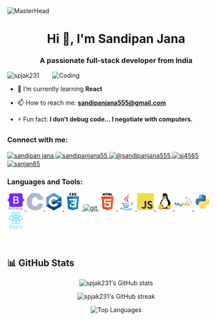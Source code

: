 <img src="https://cubettech.com/_next/image/?url=https%3A%2F%2Fcubettech.com%2Fwp-content%2Fuploads%2F2021%2F05%2FWEB-Full-Stack-Developer.jpg&w=3840&q=75" alt="MasterHead">

<h1 align="center">Hi 👋, I'm Sandipan Jana</h1>
<h3 align="center">A passionate full-stack developer from India</h3>

<img align="right" alt="Coding" width="400" src="https://miro.medium.com/v2/resize:fit:786/format:webp/1*zVnWJtyGOX_kUIDm6ccCfQ.gif">
 
<p align="left">
  <img src="https://komarev.com/ghpvc/?username=spjak231&label=Profile%20views&color=0e75b6&style=flat" alt="spjak231" />
</p>

- 🌱 I’m currently learning **React**

- 📫 How to reach me: **sandipanjana555@gmail.com**

- ⚡ Fun fact: **I don’t debug code... I negotiate with computers.**

<h3 align="left">Connect with me:</h3>
<p align="left">
  <a href="https://www.linkedin.com/in/sandipan-jana-/" target="blank">
    <img align="center" src="https://raw.githubusercontent.com/rahuldkjain/github-profile-readme-generator/master/src/images/icons/Social/linked-in-alt.svg" alt="sandipan jana" height="30" width="40" />
  </a>
  <a href="https://www.codechef.com/users/sandipanjana55" target="blank">
    <img align="center" src="https://cdn.jsdelivr.net/npm/simple-icons@3.1.0/icons/codechef.svg" alt="sandipanjana55" height="30" width="40" />
  </a>
  <a href="https://www.hackerrank.com/sandipanjana555" target="blank">
    <img align="center" src="https://raw.githubusercontent.com/rahuldkjain/github-profile-readme-generator/master/src/images/icons/Social/hackerrank.svg" alt="@sandipanjana555" height="30" width="40" />
  </a>
  <a href="https://www.leetcode.com/sj4565" target="blank">
    <img align="center" src="https://raw.githubusercontent.com/rahuldkjain/github-profile-readme-generator/master/src/images/icons/Social/leet-code.svg" alt="sj4565" height="30" width="40" />
  </a>
  <a href="https://auth.geeksforgeeks.org/user/sanjan65" target="blank">
    <img align="center" src="https://raw.githubusercontent.com/rahuldkjain/github-profile-readme-generator/master/src/images/icons/Social/geeks-for-geeks.svg" alt="sanjan65" height="30" width="40" />
  </a>
</p>

<h3 align="left">Languages and Tools:</h3>
<p align="left">
  <a href="https://getbootstrap.com" target="_blank" rel="noreferrer">
    <img src="https://raw.githubusercontent.com/devicons/devicon/master/icons/bootstrap/bootstrap-plain-wordmark.svg" alt="bootstrap" width="40" height="40"/>
  </a>
  <a href="https://www.cprogramming.com/" target="_blank" rel="noreferrer">
    <img src="https://raw.githubusercontent.com/devicons/devicon/master/icons/c/c-original.svg" alt="c" width="40" height="40"/>
  </a>
  <a href="https://www.w3schools.com/cpp/" target="_blank" rel="noreferrer">
    <img src="https://raw.githubusercontent.com/devicons/devicon/master/icons/cplusplus/cplusplus-original.svg" alt="cplusplus" width="40" height="40"/>
  </a>
  <a href="https://www.w3schools.com/css/" target="_blank" rel="noreferrer">
    <img src="https://raw.githubusercontent.com/devicons/devicon/master/icons/css3/css3-original-wordmark.svg" alt="css3" width="40" height="40"/>
  </a>
  <a href="https://git-scm.com/" target="_blank" rel="noreferrer">
    <img src="https://www.vectorlogo.zone/logos/git-scm/git-scm-icon.svg" alt="git" width="40" height="40"/>
  </a>
  <a href="https://www.w3.org/html/" target="_blank" rel="noreferrer">
    <img src="https://raw.githubusercontent.com/devicons/devicon/master/icons/html5/html5-original-wordmark.svg" alt="html5" width="40" height="40"/>
  </a>
  <a href="https://www.java.com" target="_blank" rel="noreferrer">
    <img src="https://raw.githubusercontent.com/devicons/devicon/master/icons/java/java-original.svg" alt="java" width="40" height="40"/>
  </a>
  <a href="https://developer.mozilla.org/en-US/docs/Web/JavaScript" target="_blank" rel="noreferrer">
    <img src="https://raw.githubusercontent.com/devicons/devicon/master/icons/javascript/javascript-original.svg" alt="javascript" width="40" height="40"/>
  </a>
  <a href="https://www.linux.org/" target="_blank" rel="noreferrer">
    <img src="https://raw.githubusercontent.com/devicons/devicon/master/icons/linux/linux-original.svg" alt="linux" width="40" height="40"/>
  </a>
  <a href="https://www.mysql.com/" target="_blank" rel="noreferrer">
    <img src="https://raw.githubusercontent.com/devicons/devicon/master/icons/mysql/mysql-original-wordmark.svg" alt="mysql" width="40" height="40"/>
  </a>
  <a href="https://www.python.org" target="_blank" rel="noreferrer">
    <img src="https://raw.githubusercontent.com/devicons/devicon/master/icons/python/python-original.svg" alt="python" width="40" height="40"/>
  </a>
  <a href="https://reactjs.org/" target="_blank" rel="noreferrer">
    <img src="https://raw.githubusercontent.com/devicons/devicon/master/icons/react/react-original-wordmark.svg" alt="react" width="40" height="40"/>
  </a>
</p>

<br/>

<!-- GitHub Stats Section -->
<h2>📊 GitHub Stats</h2>

<p align="center">
  <img src="https://github-readme-stats.vercel.app/api?username=spjak231&show_icons=true&locale=en&theme=radical" alt="spjak231's GitHub stats" />
</p>

<p align="center">
  <img src="https://streak-stats.demolab.com?user=spjak231&theme=radical&hide_border=false" alt="spjak231's GitHub streak" />
</p>

<p align="center">
  <img src="https://github-readme-stats.vercel.app/api/top-langs/?username=spjak231&layout=compact&theme=radical" alt="Top Languages" />
</p>

<!-- Optional Meme Section -->
<!--
<h3 align="center">💬 Legendary Dev Quote</h3>
<p align="center">
  <img src="https://readme-quote-generator.vercel.app/api/quote?quote=I%20don’t%20debug%20code...%20I%20negotiate%20with%20computers.&author=Sandipan%20Jana&theme=dark" alt="Dev Quote">
</p>
-->

